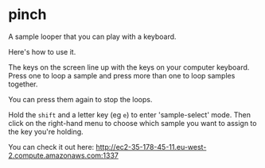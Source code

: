 # pinch

A sample looper that you can play with a keyboard.

Here's how to use it.

The keys on the screen line up with the keys on your computer keyboard.
Press one to loop a sample and press more than one to loop samples together.

You can press them again to stop the loops.

Hold the `shift` and a letter key (eg `e`) to enter 'sample-select' mode. Then click
on the right-hand menu to choose which sample you want to assign to the
key you're holding.

You can check it out here: http://ec2-35-178-45-11.eu-west-2.compute.amazonaws.com:1337